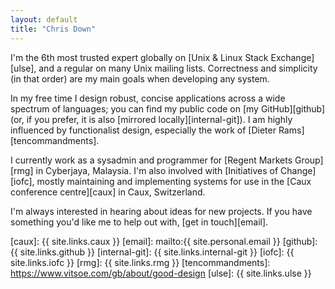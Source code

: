 ```yaml
---
layout: default
title: "Chris Down"
---
```


I'm the 6th most trusted expert globally on [Unix & Linux Stack
Exchange][ulse], and a regular on many Unix mailing lists. Correctness and
simplicity (in that order) are my main goals when developing any system.

In my free time I design robust, concise applications across a wide spectrum of
languages; you can find my public code on [my GitHub][github] (or, if you
prefer, it is also [mirrored locally][internal-git]). I am highly influenced by functionalist
design, especially the work of [Dieter Rams][tencommandments].

I currently work as a sysadmin and programmer for [Regent Markets Group][rmg]
in Cyberjaya, Malaysia. I'm also involved with [Initiatives of Change][iofc],
mostly maintaining and implementing systems for use in the [Caux conference
centre][caux] in Caux, Switzerland.

I'm always interested in hearing about ideas for new projects. If you have
something you'd like me to help out with, [get in touch][email].

[caux]:            {{ site.links.caux }}
[email]:           mailto:{{ site.personal.email }}
[github]:          {{ site.links.github }}
[internal-git]:    {{ site.links.internal-git }}
[iofc]:            {{ site.links.iofc }}
[rmg]:             {{ site.links.rmg }}
[tencommandments]: https://www.vitsoe.com/gb/about/good-design
[ulse]:            {{ site.links.ulse }}

